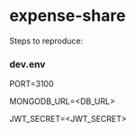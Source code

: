 # expense-share

Steps to reproduce:

### dev.env

PORT=3100

MONGODB_URL=<DB_URL>

JWT_SECRET=<JWT_SECRET>

